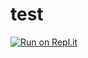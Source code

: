 # test
[![Run on Repl.it](https://repl.it/badge/github/ravila243/test)](https://repl.it/github/ravila243/test)